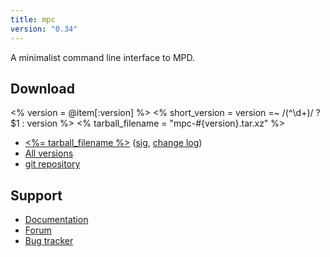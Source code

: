 ```yaml
---
title: mpc
version: "0.34"
---
```


A minimalist command line interface to MPD.

## Download

<% version = @item[:version] %>
<% short_version = version =~ /(^\d+)/ ? $1 : version %>
<% tarball_filename = "mpc-#{version}.tar.xz" %>

- [<%= tarball_filename %>](/download/mpc/<%=short_version%>/<%=tarball_filename%>)
  ([sig](/download/mpc/<%=short_version%>/<%=tarball_filename%>.sig),
  [change log](https://raw.githubusercontent.com/MusicPlayerDaemon/mpc/v<%=version%>/NEWS))
- [All versions](/download/mpc/)
- [git repository](https://github.com/MusicPlayerDaemon/mpc)

## Support

- [Documentation](/doc/mpc/html/)
- [Forum](https://forum.musicpd.org/viewforum.php?f=12)
- [Bug tracker](https://github.com/MusicPlayerDaemon/mpc/issues)
